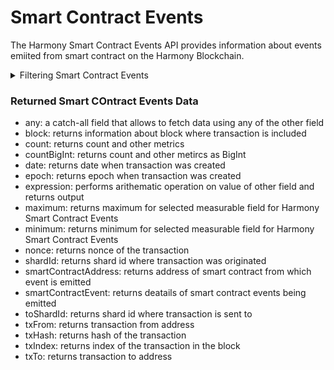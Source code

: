 # Smart Contract Events

The Harmony Smart Contract Events API provides information about events emiited from smart contract on the Harmony Blockchain.

<details>

<summary>Filtering Smart Contract Events</summary>

You can filter events using following fields:

-   any: a catch-all filter that applies OR logic and allows to filter using any of the other fields
-   date: filter by date when events is emitted
-   height: filter by height of the block where transaction is included
-   nonce: filter by nonce of the transaction
-   options: filter data by ordering and limiting it
-   shardId: filter by shard id where transaction was originated
-   smartContractAddress: filter by address of smart contract being called
-   smartContractEvent: filter by event name of smart contract being emitted
-   time: filter by time when transaction was created
-   toShardId: filter by shard id where transaction is sent to
-   txFrom: filter by transaction from address
-   txHash: filter by hash of the transaction
-   txIndex: filter by index of the transaction
-   txTo: filter by transaction to address

</details>

### Returned Smart COntract Events Data

-   any: a catch-all field that allows to fetch data using any of the other field
-   block: returns information about block where transaction is included
-   count: returns count and other metrics
-   countBigInt: returns count and other metircs as BigInt
-   date: returns date when transaction was created
-   epoch: returns epoch when transaction was created
-   expression: performs arithematic operation on value of other field and returns output
-   maximum: returns maximum for selected measurable field for Harmony Smart Contract Events
-   minimum: returns minimum for selected measurable field for Harmony Smart Contract Events
-   nonce: returns nonce of the transaction
-   shardId: returns shard id where transaction was originated
-   smartContractAddress: returns address of smart contract from which event is emitted
-   smartContractEvent: returns deatails of smart contract events being emitted
-   toShardId: returns shard id where transaction is sent to
-   txFrom: returns transaction from address
-   txHash: returns hash of the transaction
-   txIndex: returns index of the transaction in the block
-   txTo: returns transaction to address
